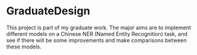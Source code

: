 # GraduateDesign
This project is part of my graduate work. The major aims are to implement different models on a Chinese NER (Named Entity Recognition) task, and see if there will be some improvements and make comparisons between these models. 
